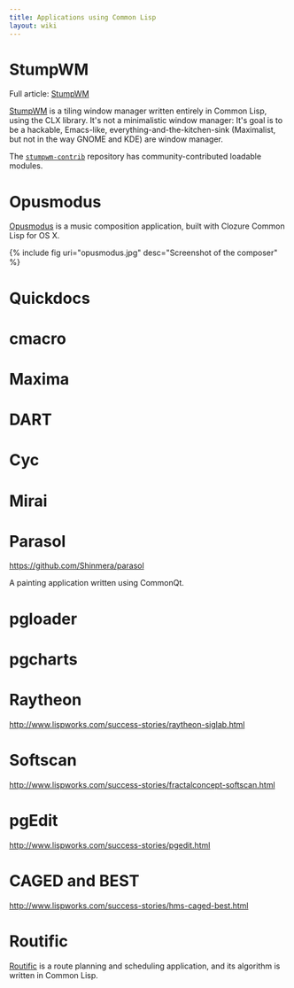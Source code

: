 ```yaml
---
title: Applications using Common Lisp
layout: wiki
---
```


# StumpWM

Full article: [StumpWM](/wiki/stumpwm.html)

[StumpWM](https://github.com/stumpwm/stumpwm) is a tiling window manager written
entirely in Common Lisp, using the CLX library. It's not a minimalistic window
manager: It's goal is to be a hackable, Emacs-like,
everything-and-the-kitchen-sink (Maximalist, but not in the way GNOME and KDE)
are window manager.

The [`stumpwm-contrib`](https://github.com/stumpwm/stumpwm-contrib) repository
has community-contributed loadable modules.

# Opusmodus

[Opusmodus](http://opusmodus.com/) is a music composition application, built
with Clozure Common Lisp for OS X.

{% include fig uri="opusmodus.jpg" desc="Screenshot of the composer" %}

# Quickdocs

# cmacro

# Maxima

# DART

# Cyc

# Mirai

# Parasol

https://github.com/Shinmera/parasol

A painting application written using CommonQt.

# pgloader

# pgcharts

# Raytheon

http://www.lispworks.com/success-stories/raytheon-siglab.html

# Softscan

http://www.lispworks.com/success-stories/fractalconcept-softscan.html

# pgEdit

http://www.lispworks.com/success-stories/pgedit.html

# CAGED and BEST

http://www.lispworks.com/success-stories/hms-caged-best.html

# Routific

[Routific](https://routific.com/) is a route planning and scheduling
application, and its algorithm is written in Common Lisp.
